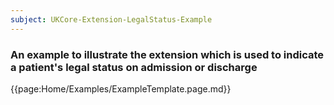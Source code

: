 ```yaml
---
subject: UKCore-Extension-LegalStatus-Example
---
```

### An example to illustrate the extension which is used to indicate a patient's legal status on admission or discharge

{{page:Home/Examples/ExampleTemplate.page.md}}